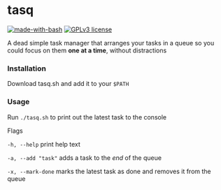 # tasq

[![made-with-bash](https://img.shields.io/badge/Made%20with-Bash-1f425f.svg)](https://www.gnu.org/software/bash/)
[![GPLv3 license](https://img.shields.io/badge/License-GPLv3-blue.svg)](https://github.com/navxio/tasq/blob/master/LICENSE)

A dead simple task manager that arranges your tasks in a queue
so you could focus on them **one at a time**, without distractions

### Installation
Download tasq.sh and add it to your `$PATH`

### Usage

Run `./tasq.sh` to print out the latest task to the console

Flags

`-h, --help` print help text

`-a, --add "task"` adds a task to the *end* of the queue

`-x, --mark-done` marks the latest task as done and removes it from the queue
